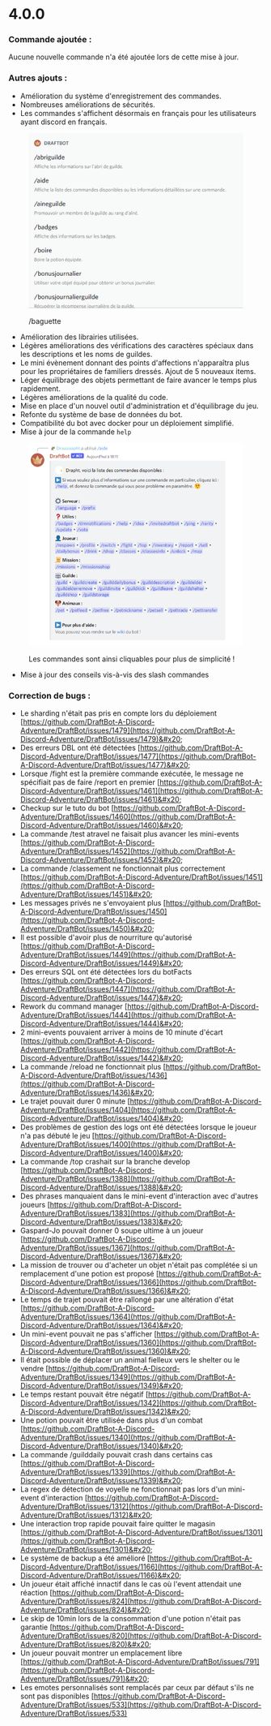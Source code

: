# 4.0.0

### Commande ajoutée :

Aucune nouvelle commande n'a été ajoutée lors de cette mise à jour.

### Autres ajouts :

* Amélioration du système d'enregistrement des commandes.&#x20;
* Nombreuses améliorations de sécurités.&#x20;
* Les commandes s'affichent désormais en français pour les utilisateurs ayant discord en français.

<figure><img src="../.gitbook/assets/image (1).png" alt=""><figcaption><p>/baguette</p></figcaption></figure>

* Amélioration des librairies utilisées.
* Légères améliorations des vérifications des caractères spéciaux dans les descriptions et les noms de guildes.&#x20;
* Le mini évènement donnant des points d'affections n'apparaîtra plus pour les propriétaires de familiers dressés. Ajout de 5 nouveaux items.
* Léger équilibrage des objets permettant de faire avancer le temps plus rapidement.&#x20;
* Légères améliorations de la qualité du code.&#x20;
* Mise en place d'un nouvel outil d'administration et d'équilibrage du jeu.&#x20;
* Refonte du système de base de données du bot.&#x20;
* Compatibilité du bot avec docker pour un déploiement simplifié.&#x20;
* Mise à jour de la commande `help`

<figure><img src="../.gitbook/assets/image (2).png" alt=""><figcaption><p>Les commandes sont ainsi cliquables pour plus de simplicité !</p></figcaption></figure>

* Mise à jour des conseils vis-à-vis des slash commandes

### Correction de bugs :

* Le sharding n'était pas pris en compte lors du déploiement [https://github.com/DraftBot-A-Discord-Adventure/DraftBot/issues/1479](https://github.com/DraftBot-A-Discord-Adventure/DraftBot/issues/1479)&#x20;
* Des erreurs DBL ont été détectées [https://github.com/DraftBot-A-Discord-Adventure/DraftBot/issues/1477](https://github.com/DraftBot-A-Discord-Adventure/DraftBot/issues/1477)&#x20;
* Lorsque /fight est la première commande exécutée, le message ne spécifiait pas de faire /report en premier [https://github.com/DraftBot-A-Discord-Adventure/DraftBot/issues/1461](https://github.com/DraftBot-A-Discord-Adventure/DraftBot/issues/1461)&#x20;
* Checkup sur le tuto du bot [https://github.com/DraftBot-A-Discord-Adventure/DraftBot/issues/1460](https://github.com/DraftBot-A-Discord-Adventure/DraftBot/issues/1460)&#x20;
* La commande /test atravel ne faisait plus avancer les mini-events [https://github.com/DraftBot-A-Discord-Adventure/DraftBot/issues/1452](https://github.com/DraftBot-A-Discord-Adventure/DraftBot/issues/1452)&#x20;
* La commande /classement ne fonctionnait plus correctement [https://github.com/DraftBot-A-Discord-Adventure/DraftBot/issues/1451](https://github.com/DraftBot-A-Discord-Adventure/DraftBot/issues/1451)&#x20;
* Les messages privés ne s'envoyaient plus [https://github.com/DraftBot-A-Discord-Adventure/DraftBot/issues/1450](https://github.com/DraftBot-A-Discord-Adventure/DraftBot/issues/1450)&#x20;
* Il est possible d'avoir plus de nourriture qu'autorisé [https://github.com/DraftBot-A-Discord-Adventure/DraftBot/issues/1449](https://github.com/DraftBot-A-Discord-Adventure/DraftBot/issues/1449)&#x20;
* Des erreurs SQL ont été détectées lors du botFacts [https://github.com/DraftBot-A-Discord-Adventure/DraftBot/issues/1447](https://github.com/DraftBot-A-Discord-Adventure/DraftBot/issues/1447)&#x20;
* Rework du command manager [https://github.com/DraftBot-A-Discord-Adventure/DraftBot/issues/1444](https://github.com/DraftBot-A-Discord-Adventure/DraftBot/issues/1444)&#x20;
* 2 mini-events pouvaient arriver à moins de 10 minute d'écart [https://github.com/DraftBot-A-Discord-Adventure/DraftBot/issues/1442](https://github.com/DraftBot-A-Discord-Adventure/DraftBot/issues/1442)&#x20;
* La commande /reload ne fonctionnait plus [https://github.com/DraftBot-A-Discord-Adventure/DraftBot/issues/1436](https://github.com/DraftBot-A-Discord-Adventure/DraftBot/issues/1436)&#x20;
* Le trajet pouvait durer 0 minute [https://github.com/DraftBot-A-Discord-Adventure/DraftBot/issues/1404](https://github.com/DraftBot-A-Discord-Adventure/DraftBot/issues/1404)&#x20;
* Des problèmes de gestion des logs ont été détectées lorsque le joueur n'a pas débuté le jeu [https://github.com/DraftBot-A-Discord-Adventure/DraftBot/issues/1400](https://github.com/DraftBot-A-Discord-Adventure/DraftBot/issues/1400)&#x20;
* La commande /top crashait sur la branche develop [https://github.com/DraftBot-A-Discord-Adventure/DraftBot/issues/1388](https://github.com/DraftBot-A-Discord-Adventure/DraftBot/issues/1388)&#x20;
* Des phrases manquaient dans le mini-event d'interaction avec d'autres joueurs [https://github.com/DraftBot-A-Discord-Adventure/DraftBot/issues/1383](https://github.com/DraftBot-A-Discord-Adventure/DraftBot/issues/1383)&#x20;
* Gaspard-Jo pouvait donner 0 soupe ultime à un joueur [https://github.com/DraftBot-A-Discord-Adventure/DraftBot/issues/1367](https://github.com/DraftBot-A-Discord-Adventure/DraftBot/issues/1367)&#x20;
* La mission de trouver ou d'acheter un objet n'était pas complétée si un remplacement d'une potion est proposé [https://github.com/DraftBot-A-Discord-Adventure/DraftBot/issues/1366](https://github.com/DraftBot-A-Discord-Adventure/DraftBot/issues/1366)&#x20;
* Le temps de trajet pouvait être rallongé par une altération d'état [https://github.com/DraftBot-A-Discord-Adventure/DraftBot/issues/1364](https://github.com/DraftBot-A-Discord-Adventure/DraftBot/issues/1364)&#x20;
* Un mini-event pouvait ne pas s'afficher [https://github.com/DraftBot-A-Discord-Adventure/DraftBot/issues/1360](https://github.com/DraftBot-A-Discord-Adventure/DraftBot/issues/1360)&#x20;
* Il était possible de déplacer un animal fielleux vers le shelter ou le vendre [https://github.com/DraftBot-A-Discord-Adventure/DraftBot/issues/1349](https://github.com/DraftBot-A-Discord-Adventure/DraftBot/issues/1349)&#x20;
* Le temps restant pouvait être négatif [https://github.com/DraftBot-A-Discord-Adventure/DraftBot/issues/1342](https://github.com/DraftBot-A-Discord-Adventure/DraftBot/issues/1342)&#x20;
* Une potion pouvait être utilisée dans plus d'un combat [https://github.com/DraftBot-A-Discord-Adventure/DraftBot/issues/1340](https://github.com/DraftBot-A-Discord-Adventure/DraftBot/issues/1340)&#x20;
* La commande /guilddaily pouvait crash dans certains cas [https://github.com/DraftBot-A-Discord-Adventure/DraftBot/issues/1339](https://github.com/DraftBot-A-Discord-Adventure/DraftBot/issues/1339)&#x20;
* La regex de détection de voyelle ne fonctionnait pas lors d'un mini-event d'interaction [https://github.com/DraftBot-A-Discord-Adventure/DraftBot/issues/1312](https://github.com/DraftBot-A-Discord-Adventure/DraftBot/issues/1312)&#x20;
* Une interaction trop rapide pouvait faire quitter le magasin [https://github.com/DraftBot-A-Discord-Adventure/DraftBot/issues/1301](https://github.com/DraftBot-A-Discord-Adventure/DraftBot/issues/1301)&#x20;
* Le système de backup a été amélioré [https://github.com/DraftBot-A-Discord-Adventure/DraftBot/issues/1166](https://github.com/DraftBot-A-Discord-Adventure/DraftBot/issues/1166)&#x20;
* Un joueur était affiché innactif dans le cas où l'event attendait une réaction [https://github.com/DraftBot-A-Discord-Adventure/DraftBot/issues/824](https://github.com/DraftBot-A-Discord-Adventure/DraftBot/issues/824)&#x20;
* Le skip de 10min lors de la consommation d'une potion n'était pas garantie [https://github.com/DraftBot-A-Discord-Adventure/DraftBot/issues/820](https://github.com/DraftBot-A-Discord-Adventure/DraftBot/issues/820)&#x20;
* Un joueur pouvait montrer un emplacement libre [https://github.com/DraftBot-A-Discord-Adventure/DraftBot/issues/791](https://github.com/DraftBot-A-Discord-Adventure/DraftBot/issues/791)&#x20;
* Les emotes personnalisés sont remplacés par ceux par défaut s'ils ne sont pas disponibles [https://github.com/DraftBot-A-Discord-Adventure/DraftBot/issues/533](https://github.com/DraftBot-A-Discord-Adventure/DraftBot/issues/533)
